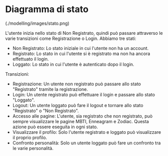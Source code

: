 # Diagramma di stato

(./modelling/images/stato.png)

L'utente inizia nello stato di Non Registrato, quindi può passare attraverso le varie transizioni come Registrazione o Login.
Abbiamo tre stati:
- Non Registrato: Lo stato iniziale in cui l'utente non ha un account.
- Registrato: Lo stato in cui l'utente si è registrato ma non ha ancora effettuato il login.
- Loggato: Lo stato in cui l'utente è autenticato dopo il login.

Transizioni:
- Registrazione: Un utente non registrato può passare allo stato "Registrato" tramite la registrazione.
- Login: Un utente registrato può effettuare il login e passare allo stato "Loggato".
- Logout: Un utente loggato può fare il logout e tornare allo stato "Registrato" o "Non Registrato".
- Accesso alle pagine: L'utente, sia registrato che non registrato, può sempre visualizzare le pagine MBTI, Enneagram e Zodiac. Questa azione può essere eseguita in ogni stato.
- Visualizzare il profilo: Solo l'utente registrato e loggato può visualizzare il proprio profilo.
- Confronto personalità: Solo un utente loggato può fare un confronto tra le varie personalità.

